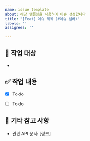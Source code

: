```yaml
---
name: issue template
about: 해당 템플릿을 사용하여 이슈 생성합니다
title: "[Feat] 이슈 제목 (#이슈 넘버)"
labels: ''
assignees: ''

---
```


## 📄 작업 대상
- 
## ✅ 작업 내용
  - [x] To do
  - [ ] To do


## 📎 기타 참고 사항
  - 관련 API 문서: [링크]
